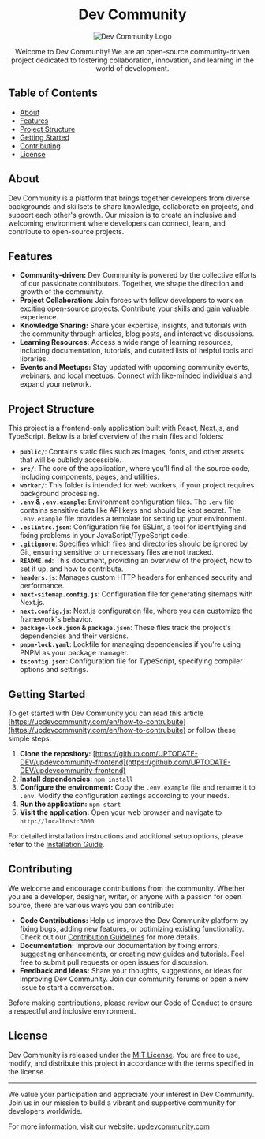 <h1 align="center">Dev Community</h1>

<p align="center">
  <img src="https://updevcommunity.com/_next/image?url=%2Flogo.png&w=1200&q=75" alt="Dev Community Logo">
</p>

<p align="center">Welcome to Dev Community! We are an open-source community-driven project dedicated to fostering collaboration, innovation, and learning in the world of development.</p>

## Table of Contents
- [About](#about)
- [Features](#features)
- [Project Structure](#project-structure)
- [Getting Started](#getting-started)
- [Contributing](#contributing)
- [License](#license)

## About
Dev Community is a platform that brings together developers from diverse backgrounds and skillsets to share knowledge, collaborate on projects, and support each other's growth. Our mission is to create an inclusive and welcoming environment where developers can connect, learn, and contribute to open-source projects.

## Features
- **Community-driven:** Dev Community is powered by the collective efforts of our passionate contributors. Together, we shape the direction and growth of the community.
- **Project Collaboration:** Join forces with fellow developers to work on exciting open-source projects. Contribute your skills and gain valuable experience.
- **Knowledge Sharing:** Share your expertise, insights, and tutorials with the community through articles, blog posts, and interactive discussions.
- **Learning Resources:** Access a wide range of learning resources, including documentation, tutorials, and curated lists of helpful tools and libraries.
- **Events and Meetups:** Stay updated with upcoming community events, webinars, and local meetups. Connect with like-minded individuals and expand your network.

## Project Structure
This project is a frontend-only application built with React, Next.js, and TypeScript. Below is a brief overview of the main files and folders:

- **`public/`**: Contains static files such as images, fonts, and other assets that will be publicly accessible.
- **`src/`**: The core of the application, where you'll find all the source code, including components, pages, and utilities.
- **`worker/`**: This folder is intended for web workers, if your project requires background processing.
- **`.env` & `.env.example`**: Environment configuration files. The `.env` file contains sensitive data like API keys and should be kept secret. The `.env.example` file provides a template for setting up your environment.
- **`.eslintrc.json`**: Configuration file for ESLint, a tool for identifying and fixing problems in your JavaScript/TypeScript code.
- **`.gitignore`**: Specifies which files and directories should be ignored by Git, ensuring sensitive or unnecessary files are not tracked.
- **`README.md`**: This document, providing an overview of the project, how to set it up, and how to contribute.
- **`headers.js`**: Manages custom HTTP headers for enhanced security and performance.
- **`next-sitemap.config.js`**: Configuration file for generating sitemaps with Next.js.
- **`next.config.js`**: Next.js configuration file, where you can customize the framework's behavior.
- **`package-lock.json` & `package.json`**: These files track the project's dependencies and their versions.
- **`pnpm-lock.yaml`**: Lockfile for managing dependencies if you're using PNPM as your package manager.
- **`tsconfig.json`**: Configuration file for TypeScript, specifying compiler options and settings.

## Getting Started
To get started with Dev Community you can read this article [https://updevcommunity.com/en/how-to-contrubuite](https://updevcommunity.com/en/how-to-contrubuite) or follow these simple steps:

1. **Clone the repository:** [https://github.com/UPTODATE-DEV/updevcommunity-frontend](https://github.com/UPTODATE-DEV/updevcommunity-frontend)
2. **Install dependencies:** `npm install`
3. **Configure the environment:** Copy the `.env.example` file and rename it to `.env`. Modify the configuration settings according to your needs.
4. **Run the application:** `npm start`
5. **Visit the application:** Open your web browser and navigate to `http://localhost:3000`

For detailed installation instructions and additional setup options, please refer to the [Installation Guide](docs/installation-guide.md).

## Contributing
We welcome and encourage contributions from the community. Whether you are a developer, designer, writer, or anyone with a passion for open source, there are various ways you can contribute:

- **Code Contributions:** Help us improve the Dev Community platform by fixing bugs, adding new features, or optimizing existing functionality. Check out our [Contribution Guidelines](CONTRIBUTING.md) for more details.
- **Documentation:** Improve our documentation by fixing errors, suggesting enhancements, or creating new guides and tutorials. Feel free to submit pull requests or open issues for discussion.
- **Feedback and Ideas:** Share your thoughts, suggestions, or ideas for improving Dev Community. Join our community forums or open a new issue to start a conversation.

Before making contributions, please review our [Code of Conduct](https://updevcommunity.com/en/code-of-conduct) to ensure a respectful and inclusive environment.

## License
Dev Community is released under the [MIT License](LICENSE). You are free to use, modify, and distribute this project in accordance with the terms specified in the license.

---

We value your participation and appreciate your interest in Dev Community. Join us in our mission to build a vibrant and supportive community for developers worldwide.

For more information, visit our website: [updevcommunity.com](https://updevcommunity.com)
